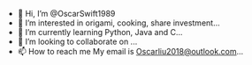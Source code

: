- 👋 Hi, I’m @OscarSwift1989
- 👀 I’m interested in origami, cooking, share investment...
- 🌱 I’m currently learning Python, Java and C...
- 💞️ I’m looking to collaborate on ...
- 📫 How to reach me 
     My email is Oscarliu2018@outlook.com...

<!---
OscarSwift1989/OscarSwift1989 is a ✨ special ✨ repository because its `README.md` (this file) appears on your GitHub profile.
You can click the Preview link to take a look at your changes.
--->
